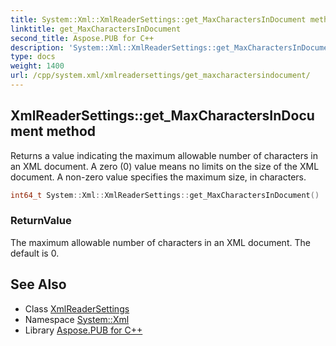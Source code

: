 ```yaml
---
title: System::Xml::XmlReaderSettings::get_MaxCharactersInDocument method
linktitle: get_MaxCharactersInDocument
second_title: Aspose.PUB for C++
description: 'System::Xml::XmlReaderSettings::get_MaxCharactersInDocument method. Returns a value indicating the maximum allowable number of characters in an XML document. A zero (0) value means no limits on the size of the XML document. A non-zero value specifies the maximum size, in characters in C++.'
type: docs
weight: 1400
url: /cpp/system.xml/xmlreadersettings/get_maxcharactersindocument/
---
```

## XmlReaderSettings::get_MaxCharactersInDocument method


Returns a value indicating the maximum allowable number of characters in an XML document. A zero (0) value means no limits on the size of the XML document. A non-zero value specifies the maximum size, in characters.

```cpp
int64_t System::Xml::XmlReaderSettings::get_MaxCharactersInDocument()
```


### ReturnValue

The maximum allowable number of characters in an XML document. The default is 0.

## See Also

* Class [XmlReaderSettings](../)
* Namespace [System::Xml](../../)
* Library [Aspose.PUB for C++](../../../)

